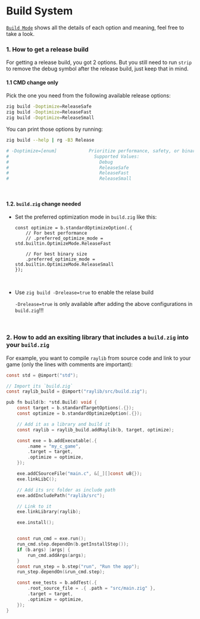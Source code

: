 # Build System

[`Build Mode`](https://ziglang.org/documentation/master/#Build-Mode) shows all
the details of each option and meaning, feel free to take a look.


### 1. How to get a release build

For getting a release build, you got 2 options. But you still need to run
`strip` to remove the debug symbol after the release build, just keep that
in mind.

#### 1.1 CMD change only

Pick the one you need from the following available release options:

```bash
zig build -Doptimize=ReleaseSafe
zig build -Doptimize=ReleaseFast
zig build -Doptimize=ReleaseSmall
```

You can print those options by running:

```bash
zig build --help | rg -B3 Release

# -Doptimize=[enum]            Prioritize performance, safety, or binary size (-O flag)
#                                Supported Values:
#                                  Debug
#                                  ReleaseSafe
#                                  ReleaseFast
#                                  ReleaseSmall
```

</br>

#### 1.2. `build.zig` change needed

- Set the preferred optimization mode in `build.zig` like this:


    ```zig
    const optimize = b.standardOptimizeOption(.{
        // For best performance
        // .preferred_optimize_mode = std.builtin.OptimizeMode.ReleaseFast

        // For best binary size
        .preferred_optimize_mode = std.builtin.OptimizeMode.ReleaseSmall
    });
    ```

    </br>

- Use `zig build -Drelease=true` to enable the relase build

    `-Drelease=true` is only available after adding the above configurations
    in `build.zig`!!!

    </br>


### 2. How to add an exsiting library that includes a `build.zig` into your `build.zig`

For example, you want to compile `raylib` from source code and link to your
game (only the lines with comments are important):

```c
const std = @import("std");

// Import its `build.zig`
const raylib_build = @import("raylib/src/build.zig");

pub fn build(b: *std.Build) void {
    const target = b.standardTargetOptions(.{});
    const optimize = b.standardOptimizeOption(.{});

    // Add it as a library and build it
    const raylib = raylib_build.addRaylib(b, target, optimize);

    const exe = b.addExecutable(.{
        .name = "my_c_game",
        .target = target,
        .optimize = optimize,
    });

    exe.addCSourceFile("main.c", &[_][]const u8{});
    exe.linkLibC();

    // Add its src folder as include path
    exe.addIncludePath("raylib/src");

    // Link to it
    exe.linkLibrary(raylib);

    exe.install();


    const run_cmd = exe.run();
    run_cmd.step.dependOn(b.getInstallStep());
    if (b.args) |args| {
        run_cmd.addArgs(args);
    }
    const run_step = b.step("run", "Run the app");
    run_step.dependOn(&run_cmd.step);

    const exe_tests = b.addTest(.{
        .root_source_file = .{ .path = "src/main.zig" },
        .target = target,
        .optimize = optimize,
    });
}
```

</br>

